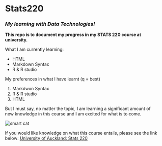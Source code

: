 # Stats220

### *My learning with Data Technologies!*

**This repo is to document my progress in my STATS 220 course at university.**

What I am currently learning:
* HTML
* Markdown Syntax
* R & R studio

My preferences in what I have learnt (q = best)
1. Markdwon Syntax 
2. R & R studio
3. HTML

But I must say, no matter the topic, I am learning a significant amount of new knowledge in this course and I am excited for what is to come. 

![smart cat](https://gifdb.com/images/thumbnail/smart-cat-at-laptop-pc-0onntgj5bnj72p09.gif)

If you would like knowledge on what this course entails, please see the link below:
[University of Auckland: Stats 220](https://courseoutline.auckland.ac.nz/dco/course/STATS/220/1243)
